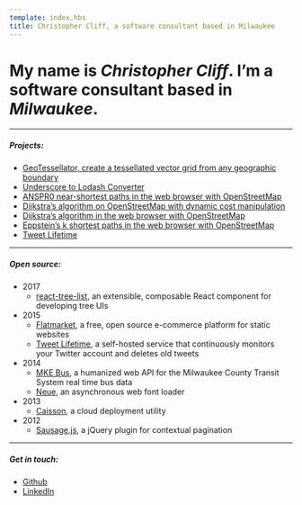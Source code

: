 ```yaml
---
template: index.hbs
title: Christopher Cliff, a software consultant based in Milwaukee
---
```


# My name is **_Christopher Cliff_**. I’m a software consultant based in _Milwaukee_.

---

##### _Projects_:

- [GeoTessellator, create a tessellated vector grid from any geographic boundary](/geotessellator/)
- [Underscore to Lodash Converter](/underscore-to-lodash/)
- [ANSPR0 near-shortest paths in the web browser with OpenStreetMap](/anspr0/)
- [Dijkstra’s algorithm on OpenStreetMap with dynamic cost manipulation](/dijkstra2/)
- [Dijkstra’s algorithm in the web browser with OpenStreetMap](/dijkstra/)
- [Eppstein’s k shortest paths in the web browser with OpenStreetMap](/eppstein/)
- [Tweet Lifetime](/tweet-lifetime/)

---

##### _Open source_:

- 2017
  - [react-tree-list](/react-tree-list/), an extensible, composable React component for developing tree UIs
- 2015
  - [Flatmarket](/flatmarket/), a free, open source e-commerce platform for static websites
  - [Tweet Lifetime](/tweet-lifetime/), a self-hosted service that continuously monitors your Twitter account and deletes old tweets
- 2014
  - [MKE Bus](https://mke-bus.herokuapp.com/), a humanized web API for the Milwaukee County Transit System real time bus data
  - [Neue](https://github.com/percolate/neue), an asynchronous web font loader
- 2013
  - [Caisson](/caisson/), a cloud deployment utility
- 2012
  - [Sausage.js](/sausage/), a jQuery plugin for contextual pagination

---

##### _Get in touch_:

- [Github](https://github.com/christophercliff?tab=repositories)
- [LinkedIn](https://www.linkedin.com/in/christophercliff)
